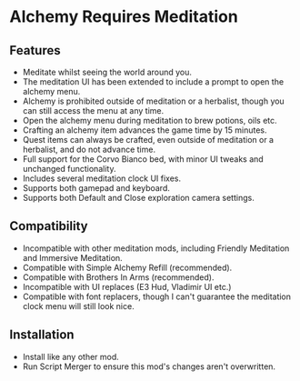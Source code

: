 # Alchemy Requires Meditation

## Features
- Meditate whilst seeing the world around you.
- The meditation UI has been extended to include a prompt to open the alchemy menu.
- Alchemy is prohibited outside of meditation or a herbalist, though you can still access the menu at any time.
- Open the alchemy menu during meditation to brew potions, oils etc.
- Crafting an alchemy item advances the game time by 15 minutes.
- Quest items can always be crafted, even outside of meditation or a herbalist, and do not advance time.
- Full support for the Corvo Bianco bed, with minor UI tweaks and unchanged functionality.
- Includes several meditation clock UI fixes.
- Supports both gamepad and keyboard.
- Supports both Default and Close exploration camera settings.

## Compatibility
- Incompatible with other meditation mods, including Friendly Meditation and Immersive Meditation.
- Compatible with Simple Alchemy Refill (recommended).
- Compatible with Brothers In Arms (recommended).
- Incompatible with UI replaces (E3 Hud, Vladimir UI etc.)
- Compatible with font replacers, though I can't guarantee the meditation clock menu will still look nice.

## Installation
- Install like any other mod.
- Run Script Merger to ensure this mod's changes aren't overwritten.